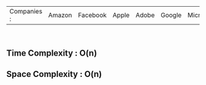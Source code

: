 <table>
  <tr>
    <td>Companies : </td>
    <td>Amazon</td>
    <td>Facebook</td>
    <td>Apple</td>
    <td>Adobe</td>
    <td>Google</td>
    <td>Microsoft</td>
    <td>Bloomberg</td>
    <td>JPMorgan</td>
  </tr>
</table>

<br>

<h2>Time Complexity : O(n)</h2>
<h2>Space Complexity : O(n)</h2>
